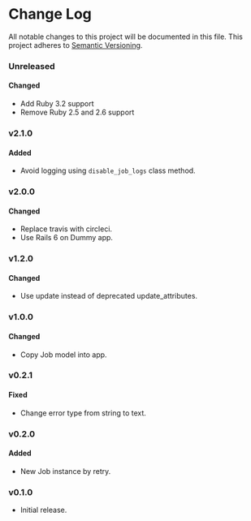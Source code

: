 # Change Log
All notable changes to this project will be documented in this file.
This project adheres to [Semantic Versioning](http://semver.org/).

### Unreleased

#### Changed

* Add Ruby 3.2 support
* Remove Ruby 2.5 and 2.6 support

### v2.1.0

#### Added

* Avoid logging using `disable_job_logs` class method.

### v2.0.0

#### Changed

* Replace travis with circleci.
* Use Rails 6 on Dummy app.

### v1.2.0

#### Changed

* Use update instead of deprecated update_attributes.

### v1.0.0

#### Changed

* Copy Job model into app.

### v0.2.1

#### Fixed

* Change error type from string to text.

### v0.2.0

#### Added

* New Job instance by retry.

### v0.1.0

* Initial release.
